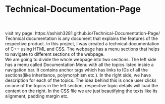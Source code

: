 # Technical-Documentation-Page
<br>
<br>
visit my page:  https://ashish3281.github.io/Technical-Documentation-Page/
<br>
Technical documentation is any document that explains the features of the respective product. In this project, I was created a technical documentation of C++ using HTML and CSS. The webpage has a menu sections that helps to navigate to different sections of the webpage.
<br>
 We are going to divide the whole webpage into two sections. The left side has a menu called Documentation Menu with all the topics listed inside a navigation bar. It contains anchor tags which has links to IDs of all the sections(like inheritance, polymorphism etc.). In the right side, we have description for each of the topics. The idea behind this is once user clicks on one of the topics in the left section, respective topic details will load the content on the right. In the CSS file we are just beautifying the texts like its alignment, padding margin etc.
